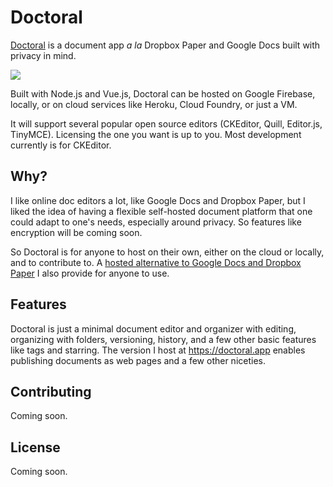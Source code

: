 # Doctoral

[Doctoral](https://doctoral.app) is a document app _a la_ Dropbox Paper and Google Docs built with privacy in mind.

![](https://firebasestorage.googleapis.com/v0/b/doctoral-460ba.appspot.com/o/public%2Fdoctoral.png?alt=media)

Built with Node.js and Vue.js, Doctoral can be hosted on Google Firebase, locally, or on cloud services like Heroku, Cloud Foundry, or just a VM.

It will support several popular open source editors (CKEditor, Quill, Editor.js, TinyMCE). Licensing the one you want is up to you. Most development currently is for CKEditor.

## Why?

I like online doc editors a lot, like Google Docs and Dropbox Paper, but I liked the idea of having a flexible self-hosted document platform that one could adapt to one's needs, especially around privacy. So features like encryption will be coming soon.

So Doctoral is for anyone to host on their own, either on the cloud or locally, and to contribute to. A [hosted alternative to Google Docs and Dropbox Paper](https://doctoral.app) I also provide for anyone to use.

## Features

Doctoral is just a minimal document editor and organizer with editing, organizing with folders, versioning, history, and a few other basic features like tags and starring. The version I host at <https://doctoral.app> enables publishing documents as web pages and a few other niceties.

## Contributing

Coming soon.

## License

Coming soon.

